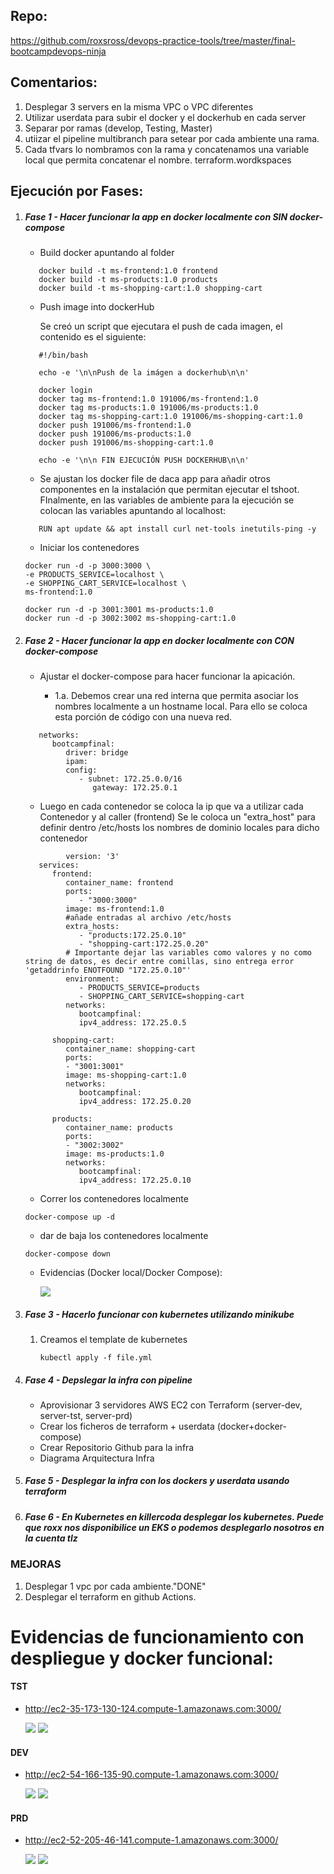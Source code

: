 ## Repo:

https://github.com/roxsross/devops-practice-tools/tree/master/final-bootcampdevops-ninja

## Comentarios:

1. Desplegar 3 servers en la misma VPC o VPC diferentes
2. Utilizar userdata para subir el docker y el dockerhub en cada server
3. Separar por ramas (develop, Testing, Master) 
4. utiizar el pipeline multibranch para setear por cada ambiente una rama.
5. Cada tfvars lo nombramos con la rama y concatenamos una variable local que permita concatenar el nombre. terraform.wordkspaces
## Ejecución por Fases:

   1. ##### Fase 1 - Hacer funcionar la app en docker localmente con SIN docker-compose
      
      - Build docker apuntando al folder 
  
      ``` 
         docker build -t ms-frontend:1.0 frontend
         docker build -t ms-products:1.0 products
         docker build -t ms-shopping-cart:1.0 shopping-cart
      ```
      - Push image into dockerHub 

         Se creó un script que ejecutara el push de cada imagen, el contenido es el siguiente:
  
      ``` 
         #!/bin/bash

         echo -e '\n\nPush de la imágen a dockerhub\n\n'

         docker login
         docker tag ms-frontend:1.0 191006/ms-frontend:1.0
         docker tag ms-products:1.0 191006/ms-products:1.0
         docker tag ms-shopping-cart:1.0 191006/ms-shopping-cart:1.0
         docker push 191006/ms-frontend:1.0
         docker push 191006/ms-products:1.0
         docker push 191006/ms-shopping-cart:1.0

         echo -e '\n\n FIN EJECUCIÓN PUSH DOCKERHUB\n\n'

      ```
   
      - Se ajustan los docker file de daca app para añadir otros componentes en la instalación que permitan ejecutar el tshoot. FInalmente, en las variables de ambiente para la ejecución se colocan las variables apuntando al localhost: 

      ```
         RUN apt update && apt install curl net-tools inetutils-ping -y

      ```
      - Iniciar los contenedores

      ```
      docker run -d -p 3000:3000 \
      -e PRODUCTS_SERVICE=localhost \
      -e SHOPPING_CART_SERVICE=localhost \
      ms-frontend:1.0

      docker run -d -p 3001:3001 ms-products:1.0
      docker run -d -p 3002:3002 ms-shopping-cart:1.0
      ```
   2. ##### Fase 2 - Hacer funcionar la app en docker localmente con CON docker-compose
      
      - Ajustar el docker-compose para hacer funcionar la apicación.
         
        - 1.a. Debemos crear una red interna que permita asociar los nombres localmente a un hostname local. Para ello se coloca esta porción de código con una nueva red.
      ```
         networks:
            bootcampfinal:
               driver: bridge
               ipam:
               config:
                  - subnet: 172.25.0.0/16
                     gateway: 172.25.0.1
      ```
        - Luego en cada contenedor se coloca la ip que va a utilizar cada Contenedor y al caller (frontend) Se le coloca un "extra_host" para definir dentro /etc/hosts los nombres de dominio locales para dicho contenedor

      ```
               version: '3'
         services:
            frontend:
               container_name: frontend
               ports:
                  - "3000:3000"
               image: ms-frontend:1.0
               #añade entradas al archivo /etc/hosts
               extra_hosts:
                  - "products:172.25.0.10"
                  - "shopping-cart:172.25.0.20"
               # Importante dejar las variables como valores y no como string de datos, es decir entre comillas, sino entrega error 'getaddrinfo ENOTFOUND "172.25.0.10"'
               environment:
                  - PRODUCTS_SERVICE=products
                  - SHOPPING_CART_SERVICE=shopping-cart
               networks:
                  bootcampfinal:
                  ipv4_address: 172.25.0.5

            shopping-cart:
               container_name: shopping-cart
               ports:
               - "3001:3001"
               image: ms-shopping-cart:1.0
               networks:
                  bootcampfinal:
                  ipv4_address: 172.25.0.20

            products:
               container_name: products
               ports:
               - "3002:3002"
               image: ms-products:1.0
               networks:
                  bootcampfinal:
                  ipv4_address: 172.25.0.10

         ```

        - Correr los contenedores localmente

         ```
         docker-compose up -d

         ```

        - dar de baja los contenedores localmente

         ```
         docker-compose down

         ```

        - Evidencias (Docker local/Docker Compose):

            ![](../docs/docker-local.png)


   3. ##### Fase 3 - Hacerlo funcionar con kubernetes utilizando minikube
      1. Creamos el template de kubernetes 

         ```
         kubectl apply -f file.yml

         ```

   4. ##### Fase 4 - Depslegar la infra con pipeline
         - Aprovisionar 3 servidores AWS EC2 con Terraform (server-dev, server-tst, server-prd)
         - Crear los ficheros de terraform + userdata (docker+docker-compose)
         - Crear Repositorio Github para la infra
         - Diagrama Arquitectura Infra 
   5. ##### Fase 5 - Desplegar la infra con los dockers y userdata usando terraform
   6. ##### Fase 6 -  En Kubernetes en killercoda desplegar los kubernetes. Puede que roxx nos disponibilice un EKS o podemos desplegarlo nosotros en la cuenta tlz 


### MEJORAS

1. Desplegar 1 vpc por cada ambiente."DONE"
2. Desplegar el terraform en github Actions.


# Evidencias de funcionamiento con despliegue y docker funcional:



#### TST
   - http://ec2-35-173-130-124.compute-1.amazonaws.com:3000/
  
      ![](../docs/Captura%20desde%202023-02-28%2021-37-23.png)
      ![](../docs/Captura%20desde%202023-02-28%2021-43-29.png)
#### DEV
   - http://ec2-54-166-135-90.compute-1.amazonaws.com:3000/

      ![](../docs/Captura%20desde%202023-02-28%2021-37-42.png)
      ![](../docs/Captura%20desde%202023-02-28%2021-43-33.png)
#### PRD
   - http://ec2-52-205-46-141.compute-1.amazonaws.com:3000/

      ![](../docs/Captura%20desde%202023-02-28%2021-37-12.png)
      ![](../docs/Captura%20desde%202023-02-28%2021-43-38.png)


